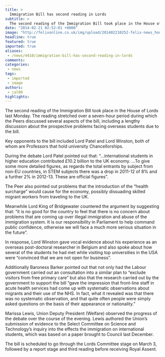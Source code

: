 ```yaml
---
title: >
  Immigration Bill has second reading in Lords
subtitle: >
  The second reading of the Immigration Bill took place in the House of Lords last Monday. The reading stretched over a seven-hour period during which the Peers discussed several aspects of the bill, including a lengthy discussion about the prospective problems facing overseas students due to the bill
date: "2014-02-21 02:52:01 +0000"
image: "http://felixonline.co.uk/img/upload/201402210252-felix-news_houseoflords.jpg"
headline: true
featured: true
imported: true
aliases:
 - /news/4410/immigration-bill-has-second-reading-in-lords
comments:
categories:
 - news
tags:
 - imported
 - image
authors:
 - jal08
highlights:
---
```


The second reading of the Immigration Bill took place in the House of Lords last Monday. The reading stretched over a seven-hour period during which the Peers discussed several aspects of the bill, including a lengthy discussion about the prospective problems facing overseas students due to the bill.

Key opponents to the bill included Lord Patel and Lord Winston, both of whom are Professors that hold university Chancellorships.

During the debate Lord Patel pointed out that: “…international students in higher education contributed £10.2 billion to the UK economy. …To give some more detailed figures, as regards the total entrants by subject from non-EU countries, in STEM subjects there was a drop in 2011-12 of 8% and a further 2% in 2012-13. These are official figures”.

The Peer also pointed out problems that the introduction of the “health surcharge” would cause for the economy, possibly dissuading skilled migrant workers from traveling to the UK.

Meanwhile Lord King of Bridgewater countered the argument by suggesting that: “it is no good for the country to feel that there is no concern about problems that are coming up over illegal immigration and abuse of the immigration system. It is our responsibility in Parliament to help command public confidence, otherwise we will face a much more serious situation in the future”.

In response, Lord Winston gave vocal evidence about his experience as an overseas post-doctoral researcher in Belgium and also spoke about how several of the students he had met while visiting top universities in the USA were “convinced that we are not open for business”.

Additionally Baroness Barker pointed out that not only had the Labour government carried out an consultation into a similar plan to “exclude visitors from free primary care” but also that the research carried out by the government to support the bill “gave the impression that front-line staff in acute health services had come up with systematic observations about migrants and their use of the NHS. In fact, what it revealed was that there was no systematic observation, and that quite often people were simply asked questions on the basis of their appearance or nationality.”

Marissa Lewis, Union Deputy President (Welfare) observed the progress of the debate over the course of the evening. Lewis authored the Union’s submission of evidence to the Select Committee on Science and Technology’s inquiry into the effects the immigration on international students, which was based on a paper brought to Council last December.

The bill is scheduled to go through the Lords Committee stage on March 3, followed by a report stage and third reading before receiving Royal Assent.

